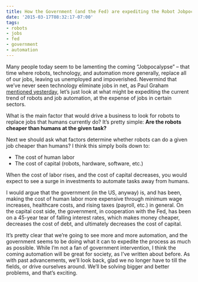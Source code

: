 ```yaml
---
title: How the Government (and the Fed) are expediting the Robot Jobpocalypse
date: '2015-03-17T08:32:17-07:00'
tags:
- robots
- jobs
- fed
- government
- automation
---
```


Many people today seem to be lamenting the coming “Jobpocalypse” – that time where robots, technology, and automation more generally, replace all of our jobs, leaving us unemployed and impoverished.  Nevermind that we’ve never seen technology eliminate jobs in net, as Paul Graham [mentioned yesterday](https://twitter.com/paulg/status/577239973650399232), let’s just look at what might be expediting the current trend of robots and job automation, at the expense of jobs in certain sectors.

What is the main factor that would drive a business to look for robots to replace jobs that humans currently do? It’s pretty simple: __Are the robots cheaper than humans at the given task?__

Next we should ask what factors determine whether robots can do a given job cheaper than humans? I think this simply boils down to:

* The cost of human labor
* The cost of capital (robots, hardware, software, etc.)

When the cost of labor rises, and the cost of capital decreases, you would expect to see a surge in investments to automate tasks away from humans.

I would argue that the government (in the US, anyway) is, and has been, making the cost of human labor more expensive through minimum wage increases, healthcare costs, and rising taxes (payroll, etc.) in general.  On the capital cost side, the government, in cooperation with the Fed, has been on a 45-year tear of falling interest rates, which makes money cheaper, decreases the cost of debt, and ultimately decreases the cost of capital.

It’s pretty clear that we’re going to see more and more automation, and the government seems to be doing what it can to expedite the process as much as possible.  While I’m not a fan of government intervention, I think the coming automation will be great for society, as I’ve written about before.  As with past advancements, we’ll look back, glad we no longer have to till the fields, or drive ourselves around.  We’ll be solving bigger and better problems, and that’s exciting.